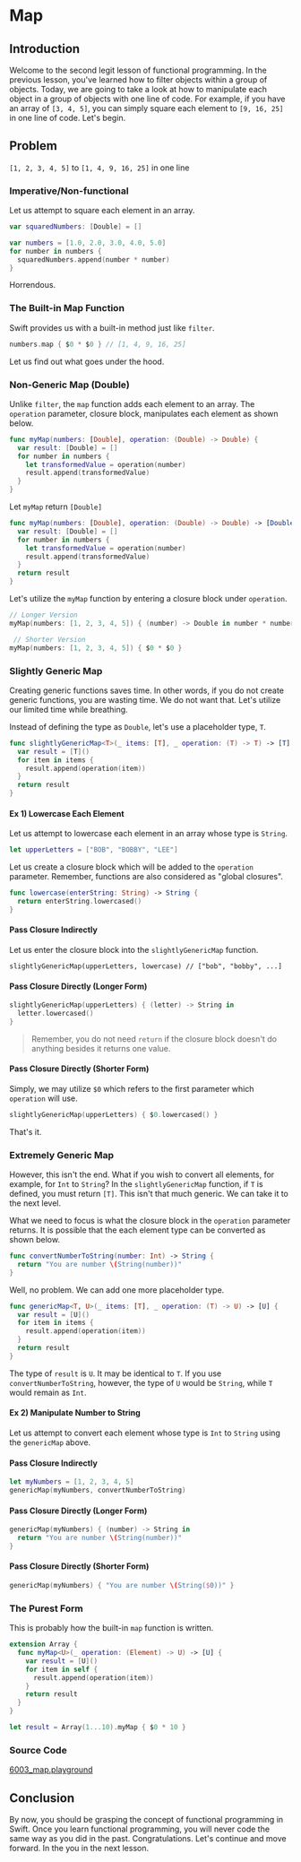 # Map
## Introduction
Welcome to the second legit lesson of functional programming. In the previous lesson, you've learned how to filter objects within a group of objects. Today, we are going to take a look at how to manipulate each object in a group of objects with one line of code. For example, if you have an array of `[3, 4, 5]`, you can simply square each element to `[9, 16, 25]` in one line of code. Let's begin.

## Problem
`[1, 2, 3, 4, 5]` to `[1, 4, 9, 16, 25]` in one line


### Imperative/Non-functional
Let us attempt to square each element in an array.

```swift
var squaredNumbers: [Double] = []

var numbers = [1.0, 2.0, 3.0, 4.0, 5.0]
for number in numbers {
  squaredNumbers.append(number * number)
}
```

Horrendous.

### The Built-in Map Function
Swift provides us with a built-in method just like `filter`.

```swift
numbers.map { $0 * $0 } // [1, 4, 9, 16, 25]
```

Let us find out what goes under the hood.

### Non-Generic Map (Double)
Unlike `filter`, the `map` function adds each element to an array. The `operation` parameter, closure block, manipulates each element as shown below.

```swift
func myMap(numbers: [Double], operation: (Double) -> Double) {
  var result: [Double] = []
  for number in numbers {
    let transformedValue = operation(number)
    result.append(transformedValue)
  }
}
```

Let `myMap` return `[Double]`

```swift
func myMap(numbers: [Double], operation: (Double) -> Double) -> [Double] {
  var result: [Double] = []
  for number in numbers {
    let transformedValue = operation(number)
    result.append(transformedValue)
  }
  return result
}
```

Let's utilize the `myMap` function by entering a closure block under `operation`.

```swift
// Longer Version
myMap(numbers: [1, 2, 3, 4, 5]) { (number) -> Double in number * number }

 // Shorter Version
myMap(numbers: [1, 2, 3, 4, 5]) { $0 * $0 }
```

### Slightly Generic Map
Creating generic functions saves time. In other words, if you do not create generic functions, you are wasting time. We do not want that. Let's utilize our limited time while breathing.

Instead of defining the type as `Double`, let's use a placeholder type, `T`.

```swift
func slightlyGenericMap<T>(_ items: [T], _ operation: (T) -> T) -> [T] {
  var result = [T]()
  for item in items {
    result.append(operation(item))
  }
  return result
}
```

#### Ex 1) Lowercase Each Element
Let us attempt to lowercase each element in an array whose type is `String`.

```swift
let upperLetters = ["BOB", "BOBBY", "LEE"]
```

Let us create a closure block which will be added to the `operation` parameter. Remember, functions are also considered as "global closures".

```swift
func lowercase(enterString: String) -> String {
  return enterString.lowercased()
}
```

#### Pass Closure **Indirectly**
Let us enter the closure block into the `slightlyGenericMap` function.

```
slightlyGenericMap(upperLetters, lowercase) // ["bob", "bobby", ...]
```

#### Pass Closure **Directly** (Longer Form)

```swift
slightlyGenericMap(upperLetters) { (letter) -> String in
  letter.lowercased()
}
```

> Remember, you do not need `return` if the closure block doesn't do anything besides it returns one value.

#### Pass Closure **Directly** (Shorter Form)
Simply, we may utilize `$0` which refers to the first parameter which `operation` will use.

```swift
slightlyGenericMap(upperLetters) { $0.lowercased() }
```

That's it.

### Extremely Generic Map
However, this isn't the end. What if you wish to convert all elements, for example, for `Int` to `String`? In the `slightlyGenericMap` function, if `T` is defined, you must return `[T]`. This isn't that much generic. We can take it to the next level.

What we need to focus is what the closure block in the `operation` parameter  returns. It is possible that the each element type can be converted as shown below.

```swift
func convertNumberToString(number: Int) -> String {
  return "You are number \(String(number))"
}
```

Well, no problem. We can add one more placeholder type.

```swift
func genericMap<T, U>(_ items: [T], _ operation: (T) -> U) -> [U] {
  var result = [U]()
  for item in items {
    result.append(operation(item))
  }
  return result
}
```

The type of `result` is `U`. It may be identical to `T`. If you use `convertNumberToString`, however, the type of `U` would be `String`, while `T` would remain as `Int`.

#### Ex 2) Manipulate Number to String
Let us attempt to convert each element whose type is `Int` to `String` using the `genericMap` above.

#### Pass Closure **Indirectly**
```swift
let myNumbers = [1, 2, 3, 4, 5]
genericMap(myNumbers, convertNumberToString)
```

#### Pass Closure **Directly** (Longer Form)
```swift
genericMap(myNumbers) { (number) -> String in
  return "You are number \(String(number))"
}
```
#### Pass Closure **Directly** (Shorter Form)
```swift
genericMap(myNumbers) { "You are number \(String($0))" }
```

### The Purest Form
This is probably how the built-in `map` function is written.

```swift
extension Array {
  func myMap<U>(_ operation: (Element) -> U) -> [U] {
    var result = [U]()
    for item in self {
      result.append(operation(item))
    }
    return result
  }
}

let result = Array(1...10).myMap { $0 * 10 }
```

### Source Code
[6003_map.playground]()

## Conclusion
By now, you should be grasping the concept of functional programming in Swift. Once you learn functional programming, you will never code the same way as you did in the past. Congratulations. Let's continue and move forward. In the you in the next lesson.
